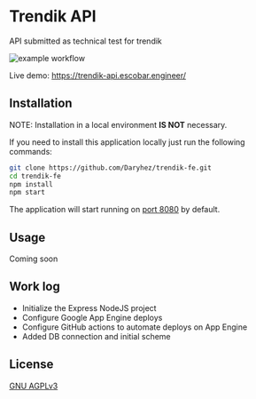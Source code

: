 # Trendik API

API submitted as technical test for trendik

![example workflow](https://github.com/daryhez/trendik-be/actions/workflows/deploy-on-google-app-engine.yml/badge.svg)

Live demo: https://trendik-api.escobar.engineer/

## Installation

NOTE: Installation in a local environment **IS NOT** necessary.

If you need to install this application locally just run the following commands:

```bash
git clone https://github.com/Daryhez/trendik-fe.git
cd trendik-fe
npm install
npm start
```

The application will start running on [port 8080](http://localhost:8080) by default.

## Usage

Coming soon

## Work log

* Initialize the Express NodeJS project
* Configure Google App Engine deploys
* Configure GitHub actions to automate deploys on App Engine
* Added DB connection and initial scheme

## License
[GNU AGPLv3](https://choosealicense.com/licenses/agpl-3.0/)
